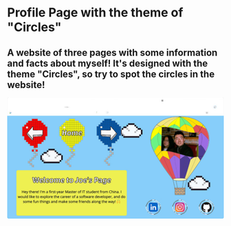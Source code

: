 # Profile Page with the theme of "Circles"

## A website of three pages with some information and facts about myself! It's designed with the theme "Circles", so try to spot the circles in the website!

<img src="images/ScreenShot.png" alt="A screenshot of the home page">